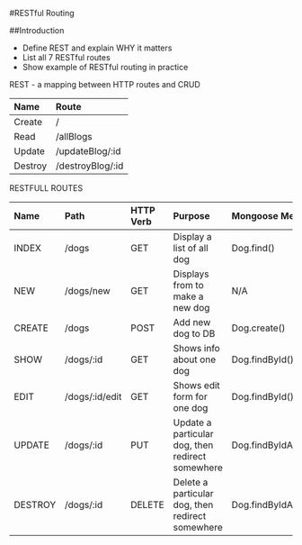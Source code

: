 #RESTful Routing

##Introduction
* Define REST and explain WHY it matters
* List all 7 RESTful routes
* Show example of RESTful routing in practice

REST - a mapping between HTTP routes and CRUD

Name|Route
:---|:---
Create|/
Read|/allBlogs
Update|/updateBlog/:id
Destroy|/destroyBlog/:id

<!-- ![Alt text](Routes.png?raw=true "Title") -->





RESTFULL ROUTES

Name|Path|HTTP Verb|Purpose|Mongoose Method
:---|:---|:---|:---|:---|
INDEX|/dogs|GET| Display a list of all dog|Dog.find()|
NEW|/dogs/new|GET|Displays from to make a new dog|N/A|
CREATE|/dogs|POST|Add new dog to DB|Dog.create()|
SHOW|/dogs/:id|GET|Shows info about one dog|Dog.findById()|
EDIT|/dogs/:id/edit|GET|Shows edit form for one dog|Dog.findById()|
UPDATE|/dogs/:id|PUT|Update a particular dog, then redirect somewhere|Dog.findByIdAndUpdate()|
DESTROY|/dogs/:id|DELETE|Delete a particular dog, then redirect somewhere|Dog.findByIdAndRemove|
